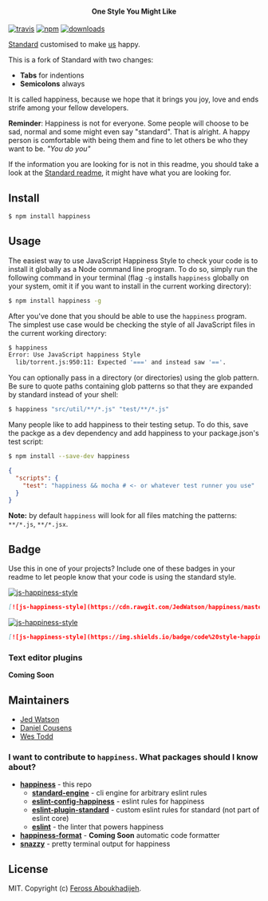 <h4 align="center">One Style You Might Like</h4>

[![travis][travis-image]][travis-url]
[![npm][npm-image]][npm-url]
[![downloads][downloads-image]][downloads-url]

[travis-image]: https://travis-ci.org/JedWatson/happiness.svg?branch=master
[travis-url]: https://travis-ci.org/JedWatson/happiness
[npm-image]: https://img.shields.io/npm/v/happiness.svg?style=flat
[npm-url]: https://npmjs.org/package/happiness
[downloads-image]: https://img.shields.io/npm/dm/happiness.svg?style=flat
[downloads-url]: https://npmjs.org/package/happiness

[Standard](https://github.com/feross/standard) customised to make [us](#maintainers) happy.

This is a fork of Standard with two changes:

- **Tabs** for indentions
- **Semicolons** always

It is called happiness, because we hope that it brings you joy, love and ends strife among your fellow developers.

**Reminder**: Happiness is not for everyone.  Some people will choose to be sad, normal and some might even say "standard".
That is alright.  A happy person is comfortable with being them and fine to let others be who they want to be.  *"You do you"*

If the information you are looking for is not in this readme, you should take a look at the [Standard readme](https://github.com/feross/standard), it might have what you are looking for.

## Install

```bash
$ npm install happiness
```

## Usage

The easiest way to use JavaScript Happiness Style to check your code is to install it
globally as a Node command line program. To do so, simply run the following command in
your terminal (flag `-g` installs `happiness` globally on your system, omit it if you want
to install in the current working directory):

```bash
$ npm install happiness -g
```

After you've done that you should be able to use the `happiness` program. The simplest use
case would be checking the style of all JavaScript files in the current working directory:

```bash
$ happiness
Error: Use JavaScript happiness Style
  lib/torrent.js:950:11: Expected '===' and instead saw '=='.
```

You can optionally pass in a directory (or directories) using the glob pattern. Be sure to quote paths containing glob patterns so that they are expanded by standard instead of your shell:

```bash
$ happiness "src/util/**/*.js" "test/**/*.js"
```

Many people like to add happiness to their testing setup. To do this, save the packge as a dev dependency and add happiness to your package.json's test script:

```bash
$ npm install --save-dev happiness
```

```json
{
  "scripts": {
    "test": "happiness && mocha # <- or whatever test runner you use"
  }
}
```

**Note:** by default `happiness` will look for all files matching the patterns: `**/*.js`, `**/*.jsx`.

## Badge

Use this in one of your projects? Include one of these badges in your readme to
let people know that your code is using the standard style.

[![js-happiness-style](https://cdn.rawgit.com/JedWatson/happiness/master/badge.svg)](https://github.com/JedWatson/happiness)

```markdown
[![js-happiness-style](https://cdn.rawgit.com/JedWatson/happiness/master/badge.svg)](https://github.com/JedWatson/happiness)
```

[![js-happiness-style](https://img.shields.io/badge/code%20style-happiness-brightgreen.svg)](https://github.com/JedWatson/happiness)

```markdown
[![js-happiness-style](https://img.shields.io/badge/code%20style-happiness-brightgreen.svg)](https://github.com/JedWatson/happiness)
```

### Text editor plugins

**Coming Soon**

## Maintainers

- [Jed Watson](https://www.github.com/JedWatson)
- [Daniel Cousens](https://www.github.com/dcousens)
- [Wes Todd](https://www.github.com/wesleytodd)

### I want to contribute to `happiness`. What packages should I know about?

- **[happiness](https://github.com/JedWatson/happiness)** - this repo
  - **[standard-engine](https://github.com/flet/standard-engine)** - cli engine for arbitrary eslint rules
  - **[eslint-config-happiness](https://github.com/wesleytodd/eslint-config-happiness)** - eslint rules for happiness
  - **[eslint-plugin-standard](https://github.com/xjamundx/eslint-plugin-standard)** - custom eslint rules for standard (not part of eslint core)
  - **[eslint](https://github.com/eslint/eslint)** - the linter that powers happiness
- **[happiness-format]()** - **Coming Soon** automatic code formatter
- **[snazzy](https://github.com/feross/snazzy)** - pretty terminal output for happiness

## License

MIT. Copyright (c) [Feross Aboukhadijeh](http://feross.org).
